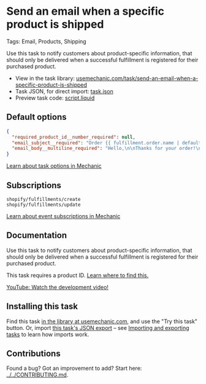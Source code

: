 # Send an email when a specific product is shipped

Tags: Email, Products, Shipping

Use this task to notify customers about product-specific information, that should only be delivered when a successful fulfillment is registered for their purchased product.

* View in the task library: [usemechanic.com/task/send-an-email-when-a-specific-product-is-shipped](https://usemechanic.com/task/send-an-email-when-a-specific-product-is-shipped)
* Task JSON, for direct import: [task.json](../../tasks/send-an-email-when-a-specific-product-is-shipped.json)
* Preview task code: [script.liquid](./script.liquid)

## Default options

```json
{
  "required_product_id__number_required": null,
  "email_subject__required": "Order {{ fulfillment.order.name | default: \"#1234\" }}: Your product has been shipped!",
  "email_body__multiline_required": "Hello,\n\nThanks for your order!\n\nCheers,\n{{ shop.name }}"
}
```

[Learn about task options in Mechanic](https://docs.usemechanic.com/article/471-task-options)

## Subscriptions

```liquid
shopify/fulfillments/create
shopify/fulfillments/update
```

[Learn about event subscriptions in Mechanic](https://docs.usemechanic.com/article/408-subscriptions)

## Documentation

Use this task to notify customers about product-specific information, that should only be delivered when a successful fulfillment is registered for their purchased product.

This task requires a product ID. [Learn where to find this.](https://learn.mechanic.dev/techniques/finding-a-resource-id)

[YouTube: Watch the development video!](https://youtu.be/5atvVttJnbY)

## Installing this task

Find this task [in the library at usemechanic.com](https://usemechanic.com/task/send-an-email-when-a-specific-product-is-shipped), and use the "Try this task" button. Or, import [this task's JSON export](../../tasks/send-an-email-when-a-specific-product-is-shipped.json) – see [Importing and exporting tasks](https://docs.usemechanic.com/article/505-importing-and-exporting-tasks) to learn how imports work.

## Contributions

Found a bug? Got an improvement to add? Start here: [../../CONTRIBUTING.md](../../CONTRIBUTING.md).
